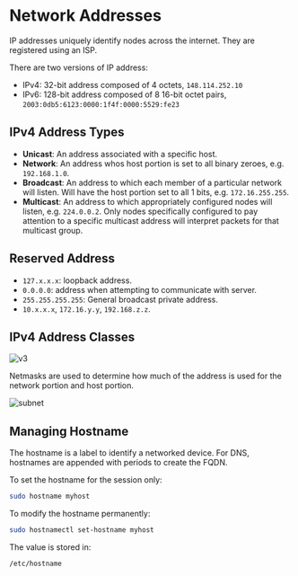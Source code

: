 # Network Addresses

IP addresses uniquely identify nodes across the internet. They are registered using an ISP.

There are two versions of IP address:

- IPv4: 32-bit address composed of 4 octets, `148.114.252.10`
- IPv6: 128-bit address composed of 8 16-bit octet pairs, `2003:0db5:6123:0000:1f4f:0000:5529:fe23`

## IPv4 Address Types

- **Unicast**: An address associated with a specific host.
- **Network**: An address whos host portion is set to all binary zeroes, e.g. `192.168.1.0`.
- **Broadcast**: An address to which each member of a particular network will listen. Will have the host portion set to all 1 bits, e.g. `172.16.255.255`.
- **Multicast**: An address to which appropriately configured nodes will listen, e.g. `224.0.0.2`. Only nodes specifically configured to pay attention to a specific multicast address will interpret packets for that multicast group.

## Reserved Address

- `127.x.x.x`: loopback address.
- `0.0.0.0`: address when attempting to communicate with server.
- `255.255.255.255`: General broadcast private address.
- `10.x.x.x`, `172.16.y.y`, `192.168.z.z`.

## IPv4 Address Classes

![v3](http://35.245.49.226/wp-content/uploads/2014/12/IPV4addressclass.jpg)

Netmasks are used to determine how much of the address is used for the network portion and host portion.

![subnet](https://www.tutorialspoint.com/ipv4/images/class_a_subnets.jpg)

## Managing Hostname

The hostname is a label to identify a networked device. For DNS, hostnames are appended with periods to create the FQDN.

To set the hostname for the session only:

```bash
sudo hostname myhost
```

To modify the hostname permanently:

```bash
sudo hostnamectl set-hostname myhost
```

The value is stored in:

```text
/etc/hostname
```

